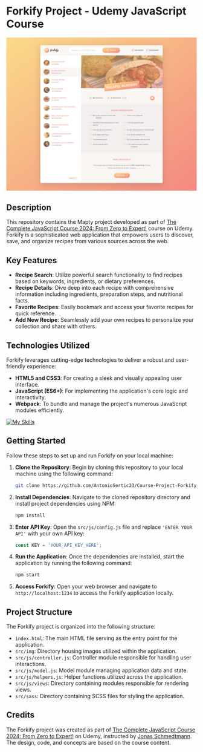 # Forkify Project - Udemy JavaScript Course

![Forkify Project](src/img/forkify-project.png)

## Description

This repository contains the Mapty project developed as part of [The Complete JavaScript Course 2024: From Zero to Expert!](https://www.udemy.com/course/the-complete-javascript-course/) course on Udemy. Forkify is a sophisticated web application that empowers users to discover, save, and organize recipes from various sources across the web.

## Key Features

- **Recipe Search**: Utilize powerful search functionality to find recipes based on keywords, ingredients, or dietary preferences.
- **Recipe Details**: Dive deep into each recipe with comprehensive information including ingredients, preparation steps, and nutritional facts.
- **Favorite Recipes**: Easily bookmark and access your favorite recipes for quick reference.
- **Add New Recipe**: Seamlessly add your own recipes to personalize your collection and share with others.

## Technologies Utilized

Forkify leverages cutting-edge technologies to deliver a robust and user-friendly experience:

- **HTML5 and CSS3**: For creating a sleek and visually appealing user interface.
- **JavaScript (ES6+)**: For implementing the application's core logic and interactivity.
- **Webpack**: To bundle and manage the project's numerous JavaScript modules efficiently.

[![My Skills](https://skillicons.dev/icons?i=html,css,js,webpack)](https://skillicons.dev)

## Getting Started

Follow these steps to set up and run Forkify on your local machine:

1. **Clone the Repository**: Begin by cloning this repository to your local machine using the following command:

   ```sh
   git clone https://github.com/AntonioSertic23/Course-Project-Forkify.git
   ```

2. **Install Dependencies**: Navigate to the cloned repository directory and install project dependencies using NPM:

   ```sh
   npm install
   ```

3. **Enter API Key**: Open the `src/js/config.js` file and replace `'ENTER YOUR API'` with your own API key:

   ```javascript
   const KEY = 'YOUR_API_KEY_HERE';
   ```

4. **Run the Application**: Once the dependencies are installed, start the application by running the following command:

   ```sh
   npm start
   ```

5. **Access Forkify**: Open your web browser and navigate to `http://localhost:1234` to access the Forkify application locally.

## Project Structure

The Forkify project is organized into the following structure:

- `index.html`: The main HTML file serving as the entry point for the application.
- `src/img`: Directory housing images utilized within the application.
- `src/js/controller.js`: Controller module responsible for handling user interactions.
- `src/js/model.js`: Model module managing application data and state.
- `src/js/helpers.js`: Helper functions utilized across the application.
- `src/js/views`: Directory containing modules responsible for rendering views.
- `src/sass`: Directory containing SCSS files for styling the application.

## Credits

The Forkify project was created as part of [The Complete JavaScript Course 2024: From Zero to Expert!](https://www.udemy.com/course/the-complete-javascript-course/) on Udemy, instructed by [Jonas Schmedtmann](https://www.udemy.com/user/jonasschmedtmann/). The design, code, and concepts are based on the course content.
